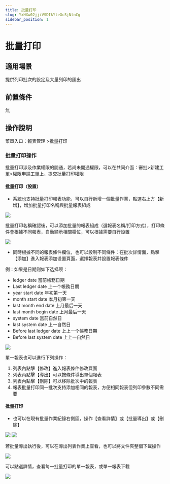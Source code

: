 ```yaml
---
title: 批量打印
slug: YxHXw02jjiVSDIkYteGcSjNtnCg
sidebar_position: 1
---
```



# 批量打印

## 適用場景

提供列印批次的設定及大量列印的匯出

## 前置條件

無

## 操作說明

菜單入口：報表管理 &gt;批量打印

### 批量打印操作

 批量打印涉及作業權限的開通，若尚未開通權限，可以在共同介面：審批&gt;新建工單&gt;權限申請工單上，提交批量打印權限

#### 批量打印（設置）

-  系統也支持批量打印報表功能，可以自行新增一個批量作業，點選右上方【新增】，增加批量打印名稱與批量報表組成

<img src="/assets/JcWNbTmB3okxI8xlgLrc4R3DnLc.png"/>

批量打印名稱確認後，可以添加批量的報表組成（選報表名稱/打印方式），打印條件會根據不同報表，自動顯示相關欄位，可以根據需要自行設置

<img src="/assets/W77MbI4ynoxhEkxgELHcuv0Mnkb.png"/>

- 同時根據不同的報表條件欄位，也可以設制不同條件：在批次詳情面，點擊【添加】進入報表添加设置頁面，選擇報表并設置報表條件

 例：如果是日期则如下选择项：

- ledger date    當前帳務日期  
- Last ledger date 上一个帳務日期
- year start date     年初第一天
- month start date    本月初第一天
- last month end date   上月最后一天
- last month begin date 上月最后一天
- system date  當前自然日
- last system date 上一自然日
- Before last ledger date 上上一个帳務日期
- Before last system date 上上一自然日

<img src="/assets/DuqMbYgkpor9scxo4jXc8TG3n1d.png"/>

單一報表也可以進行下列操作：

1. 列表內點擊【修改】進入報表條件修改頁面
2. 列表內點擊【導出】可以按條件導出單個報表
3. 列表內點擊【刪除】可以移除批次中的報表
4. 報表批量打印同一批次支持添加相同的報表，方便相同報表但列印參數不同需要

#### 批量打印

- 也可以在現有批量作業紀錄右側區，操作【查看詳情】或【批量導出】或【刪除】

<img src="/assets/Ee7ob11X3oGckCxZrsDcsIvtnPK.png"/>

<img src="/assets/RmI4bYDYIocBftxKroOcWNSRnpx.png"/>

若批量導出執行後，可以在導出列表作業上查看，也可以將文件夾整個下載操作

<img src="/assets/VeTIbTrEWoi97xxfj1PcUBFqnsh.png"/>

可以點選詳情，查看每一批量打印的單一報表，或單一報表下載

<img src="/assets/Ytl6b71WNoExmxxjOGXc8knYnG4.png"/>

